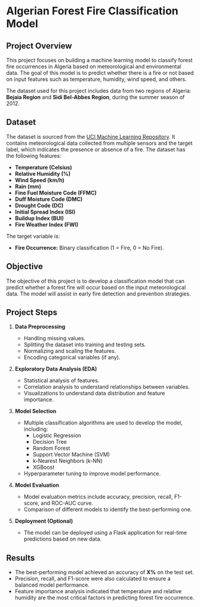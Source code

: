 # Algerian Forest Fire Classification Model

## Project Overview
This project focuses on building a machine learning model to classify forest fire occurrences in Algeria based on meteorological and environmental data. The goal of this model is to predict whether there is a fire or not based on input features such as temperature, humidity, wind speed, and others.

The dataset used for this project includes data from two regions of Algeria: **Bejaia Region** and **Sidi Bel-Abbes Region**, during the summer season of 2012.

## Dataset
The dataset is sourced from the [UCI Machine Learning Repository](https://archive.ics.uci.edu/ml/datasets/Algerian+Forest+Fires+Dataset+). It contains meteorological data collected from multiple sensors and the target label, which indicates the presence or absence of a fire. The dataset has the following features:

- **Temperature (Celsius)**
- **Relative Humidity (%)**
- **Wind Speed (km/h)**
- **Rain (mm)**
- **Fine Fuel Moisture Code (FFMC)**
- **Duff Moisture Code (DMC)**
- **Drought Code (DC)**
- **Initial Spread Index (ISI)**
- **Buildup Index (BUI)**
- **Fire Weather Index (FWI)**

The target variable is:
- **Fire Occurrence:** Binary classification (1 = Fire, 0 = No Fire).

## Objective
The objective of this project is to develop a classification model that can predict whether a forest fire will occur based on the input meteorological data. The model will assist in early fire detection and prevention strategies.

## Project Steps
1. **Data Preprocessing**
   - Handling missing values.
   - Splitting the dataset into training and testing sets.
   - Normalizing and scaling the features.
   - Encoding categorical variables (if any).

2. **Exploratory Data Analysis (EDA)**
   - Statistical analysis of features.
   - Correlation analysis to understand relationships between variables.
   - Visualizations to understand data distribution and feature importance.

3. **Model Selection**
   - Multiple classification algorithms are used to develop the model, including:
     - Logistic Regression
     - Decision Tree
     - Random Forest
     - Support Vector Machine (SVM)
     - k-Nearest Neighbors (k-NN)
     - XGBoost
   - Hyperparameter tuning to improve model performance.

4. **Model Evaluation**
   - Model evaluation metrics include accuracy, precision, recall, F1-score, and ROC-AUC curve.
   - Comparison of different models to identify the best-performing one.

5. **Deployment (Optional)**
   - The model can be deployed using a Flask application for real-time predictions based on new data.

## Results
- The best-performing model achieved an accuracy of **X%** on the test set.
- Precision, recall, and F1-score were also calculated to ensure a balanced model performance.
- Feature importance analysis indicated that temperature and relative humidity are the most critical factors in predicting forest fire occurrence.
